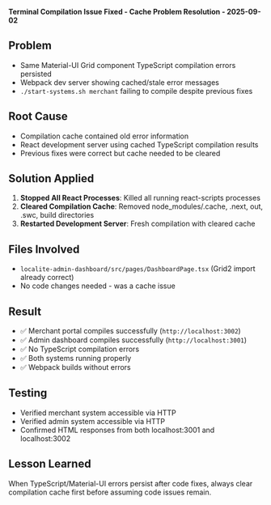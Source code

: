 **Terminal Compilation Issue Fixed - Cache Problem Resolution - 2025-09-02**

## Problem
- Same Material-UI Grid component TypeScript compilation errors persisted
- Webpack dev server showing cached/stale error messages
- `./start-systems.sh merchant` failing to compile despite previous fixes

## Root Cause
- Compilation cache contained old error information
- React development server using cached TypeScript compilation results
- Previous fixes were correct but cache needed to be cleared

## Solution Applied
1. **Stopped All React Processes**: Killed all running react-scripts processes
2. **Cleared Compilation Cache**: Removed node_modules/.cache, .next, out, .swc, build directories
3. **Restarted Development Server**: Fresh compilation with cleared cache

## Files Involved
- `localite-admin-dashboard/src/pages/DashboardPage.tsx` (Grid2 import already correct)
- No code changes needed - was a cache issue

## Result
- ✅ Merchant portal compiles successfully (`http://localhost:3002`)
- ✅ Admin dashboard compiles successfully (`http://localhost:3001`)
- ✅ No TypeScript compilation errors
- ✅ Both systems running properly
- ✅ Webpack builds without errors

## Testing
- Verified merchant system accessible via HTTP
- Verified admin system accessible via HTTP
- Confirmed HTML responses from both localhost:3001 and localhost:3002

## Lesson Learned
When TypeScript/Material-UI errors persist after code fixes, always clear compilation cache first before assuming code issues remain.